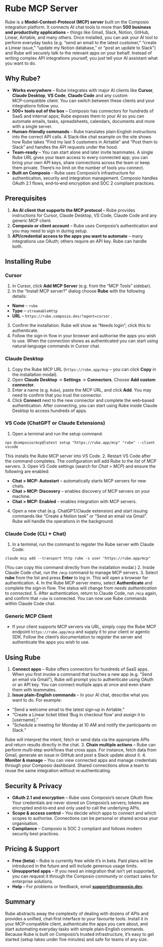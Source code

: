 # Rube MCP Server

Rube is a **Model‑Context‑Protocol (MCP) server** built on the Composio integration platform. It connects AI chat tools to more than **500 business and productivity applications** – things like Gmail, Slack, Notion, GitHub, Linear, Airtable, and many others. Once installed, you can ask your AI tool to perform everyday tasks (e.g. “send an email to the latest customer,” “create a Linear issue,” “update my Notion database,” or “post an update to Slack”) and Rube will securely talk to the relevant apps on your behalf. Instead of writing complex API integrations yourself, you just tell your AI assistant what you want to do.

## Why Rube?

- **Works everywhere** – Rube integrates with major AI clients like **Cursor**, **Claude Desktop**, **VS Code**, **Claude Code** and any custom MCP‑compatible client. You can switch between these clients and your integrations follow you.
- **500+ tools out of the box** – Composio has connectors for hundreds of SaaS and internal apps; Rube exposes them to your AI so you can automate emails, tasks, spreadsheets, calendars, documents and more with a single server.
- **Human‑friendly commands** – Rube translates plain‑English instructions into the correct API calls. A Slack‑like chat example on the site shows how Rube takes “Find my last 5 customers in Airtable” and “Post them to Slack” and handles the API requests under the hood.
- **Team‑ready** – You can start alone and later invite teammates. A single Rube URL gives your team access to every connected app; you can bring your own API keys, share connections across the team or keep them private. There’s no limit on the number of tools you connect.
- **Built on Composio** – Rube uses Composio’s infrastructure for authentication, security and integration management. Composio handles OAuth 2.1 flows, end‑to‑end encryption and SOC 2 compliant practices.

## Prerequisites

1. **An AI client that supports the MCP protocol** – Rube provides instructions for Cursor, Claude Desktop, VS Code, Claude Code and any generic MCP client.
2. **Composio or client account** – Rube uses Composio’s authentication and you may need to sign in during setup.
3. **API/credential access to the apps you want to automate** – many integrations use OAuth; others require an API key. Rube can handle both.

## Installing Rube

### Cursor

1. In Cursor, click **Add MCP Server** (e.g. from the “MCP Tools” sidebar).
2. In the “Install MCP server?” dialog choose **Rube** with the following details:

  - **Name** – `rube`
  - **Type** – `streamableHttp`
  - **URL** – `https://rube.composio.dev/?agent=cursor` .
3. Confirm the installation. Rube will show as “Needs login”; click this to authenticate.
4. Follow the sign‑in flow in your browser and authorise the apps you wish to use. When the connection shows as authenticated you can start using natural‑language commands in Cursor chat.

### Claude Desktop

1. Copy the Rube MCP URL (`https://rube.app/mcp` – you can click **Copy** in the installation modal).
2. Open **Claude Desktop** → **Settings** → **Connectors**. Choose **Add custom connector**.
3. Enter a name (e.g. `Rube`), paste the MCP URL, and click **Add**. You may need to confirm that you trust the connector.
4. Click **Connect** next to the new connector and complete the web‑based authentication. After connecting, you can start using Rube inside Claude Desktop to access hundreds of apps.

### VS Code (ChatGPT or Claude Extensions)

1. Open a terminal and run the setup command:

```
npx @composio/mcp@latest setup "https://rube.app/mcp" "rube" --client vscode
```

This installs the Rube MCP server into VS Code.
2. Restart VS Code after the command completes. The configuration will add Rube to the list of MCP servers.
3. Open VS Code settings (search for _Chat > MCP_) and ensure the following are enabled:

  - **Chat > MCP: Autostart** – automatically starts MCP servers for new chats.
  - **Chat > MCP: Discovery** – enables discovery of MCP servers on your machine.
  - **Chat > MCP: Enabled** – enables integration with MCP servers.
4. Open a new chat (e.g. ChatGPT/Claude extension) and start issuing commands like “Create a Notion task” or “Send an email via Gmail”. Rube will handle the operations in the background.

### Claude Code (CLI + Chat)

1. In a terminal, run the command to register the Rube server with Claude Code:

```
claude mcp add --transport http rube -s user "https://rube.app/mcp"
```

(You can copy this command directly from the installation modal.)
2. Inside Claude Code chat, run the `/mcp` command to manage MCP servers.
3. Select **rube** from the list and press **Enter** to log in. This will open a browser for authentication.
4. In the Rube MCP server menu, select **Authenticate** and complete the sign‑in flow. The status will change from _needs authentication_ to _connected_.
5. After authentication, return to Claude Code, run `/mcp` again, and confirm that `rube` is connected. You can now use Rube commands within Claude Code chat.

### Generic MCP Client

- If your client supports MCP servers via URL, simply copy the Rube MCP endpoint `https://rube.app/mcp` and supply it to your client or agentic SDK. Follow the client’s documentation to register the server and authenticate the apps you wish to use.

## Using Rube

1. **Connect apps** – Rube offers connectors for hundreds of SaaS apps. When you first invoke a command that touches a new app (e.g. “Send an email via Gmail”), Rube will prompt you to authenticate using OAuth or an API key. You can connect multiple apps at once and even share them with teammates.
2. **Issue plain‑English commands** – In your AI chat, describe what you want to do. For example:

  - “Send a welcome email to the latest sign‑up in Airtable.”
  - “Create a Linear ticket titled ‘Bug in checkout flow’ and assign it to \[username\].”
  - “Schedule a meeting for Monday at 10 AM and notify the participants on Slack.”

Rube will interpret the intent, fetch or send data via the appropriate APIs and return results directly in the chat.
3. **Chain multiple actions** – Rube can perform multi‑step workflows that cross apps. For instance, fetch data from Gmail, generate an issue in GitHub and post a Slack update about it.
4. **Monitor & manage** – You can view connected apps and manage credentials through your Composio dashboard. Shared connections allow a team to reuse the same integration without re‑authenticating.

## Security & Privacy

- **OAuth 2.1 and encryption** – Rube uses Composio’s secure OAuth flow. Your credentials are never stored on Composio’s servers; tokens are encrypted end‑to‑end and only used to call the underlying APIs.
- **Scope & access control** – You decide which apps to connect and which scopes to authorise. Connections can be personal or shared across your organisation.
- **Compliance** – Composio is SOC 2 compliant and follows modern security best practices.

## Pricing & Support

- **Free (beta)** – Rube is currently free while it’s in beta. Paid plans will be introduced in the future and will include generous usage limits.
- **Unsupported apps** – If you need an integration that isn’t yet supported, you can request it through the Composio community or contact sales for enterprise solutions.
- **Help** – For problems or feedback, email **support@composio.dev**.

## Summary

Rube abstracts away the complexity of dealing with dozens of APIs and provides a unified, chat‑first interface to your favourite tools. Install it in your MCP‑compatible client, authenticate the apps you care about, and start automating everyday tasks with simple plain‑English commands. Because Rube is built on Composio’s trusted infrastructure, it’s easy to get started (setup takes under five minutes) and safe for teams of any size.
